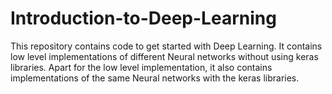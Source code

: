 # Introduction-to-Deep-Learning
This repository contains code to get started with Deep Learning. It contains low level implementations of different Neural networks without using keras libraries. Apart for the low level implementation, it also contains implementations of the same Neural networks with the keras libraries.
